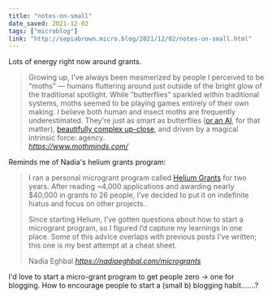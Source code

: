 ```yaml
---
title: "notes-on-small"
date_saved: 2021-12-02
tags: ["microblog"]
link: "http://sepiabrown.micro.blog/2021/12/02/notes-on-small.html"
---
```

Lots of energy right now around grants.

<blockquote class="quoteback" darkmode="" data-title="Moth%20Minds%3A%20Fund%20individuals%20doing%20work%20you%20believe%20in" data-author="" cite="https://www.mothminds.com/">
Growing up, I've always been mesmerized by people I perceived to be “moths” — humans fluttering around just outside of the bright glow of the traditional spotlight. While “butterflies” sparkled within traditional systems, moths seemed to be playing games entirely of their own making. I believe both human and insect moths are frequently underestimated. They're just as smart as butterflies (<a href="https://www.technologyreview.com/2018/02/19/145532/why-even-a-moths-brain-is-smarter-than-an-ai/" target="_blank" rel="noopener">or an AI</a>, for that matter), <a href="https://www.express.co.uk/news/nature/464151/Incredible-pictures-show-close-ups-of-moth-wings-looking-like-kaleidoscope-of-colours" target="_blank" rel="noopener">beautifully complex up-close</a>, and driven by a magical intrinsic force: agency.&nbsp;
<footer> <cite><a href="https://www.mothminds.com/">https://www.mothminds.com/</a></cite></footer>
</blockquote>
<script note="" src="https://cdn.jsdelivr.net/gh/Blogger-Peer-Review/quotebacks@1/quoteback.js"></script>

Reminds me of Nadia's helium grants program:

<blockquote class="quoteback" darkmode="" data-title="Advice%20on%20starting%20a%20microgrant%20program" data-author="Nadia Eghbal" cite="https://nadiaeghbal.com/microgrants">
<p>I ran a personal microgrant program called <a href="https://www.heliumgrant.org/" target="_blank" rel="noopener">Helium Grants</a> for two years. After reading ~4,000 applications and awarding nearly $40,000 in grants to 26 people, I’ve decided to put it on indefinite hiatus and focus on other projects.</p>

<p>Since starting Helium, I’ve gotten questions about how to start a microgrant program, so I figured I’d capture my learnings in one place. Some of this advice overlaps with previous posts I’ve written; this one is my best attempt at a cheat sheet.</p>
<footer>Nadia Eghbal <cite><a href="https://nadiaeghbal.com/microgrants">https://nadiaeghbal.com/microgrants</a></cite></footer>
</blockquote>
<script note="" src="https://cdn.jsdelivr.net/gh/Blogger-Peer-Review/quotebacks@1/quoteback.js"></script>

I'd love to start a micro-grant program to get people zero -> one for blogging. How to encourage people to start a (small b) blogging habit.......?
